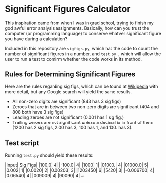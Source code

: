 # Significant Figures Calculator

This inspiration came from when I was in grad school, trying to finish my god awful error analysis assignments. Basically, how can you trust the computer (or programming language) to conserve whatver significant figure you have during a calculation?

 Included in this repository are `sigfigs.py`, which has the code to count the number of significant figures in a number, and `test.py `, which will allow the user to run a test to confirm whether the code works in its method.
 
 


## Rules for Determining Significant Figures

Here are the rules regarding sig figs, which can be found at [Wikipedia](https://en.wikipedia.org/wiki/Significant_figures) with more detail, but any Google search will yield the same results.

 - All non-zero digits are significant (843 has 3 sig figs)
 - Zeroes that are in between two non-zero digits are significant (404 and 808 both have 3 sig figs)
 - Leading zeroes are not significant (0.001 has 1 sig fig.)
 - Trailing zeroes are not significant *unless* a decimal is in front of them (1200 has 2 sig figs, 2.00 has 3, 100 has 1, and 100. has 3).
 
 
 
 ## Test script 
 
 Running `test.py` should yield these results:
 
|Input| Sig Figs|
|100.0| 4|
|-100.0| 4|
|1000| 1|
|01000.| 4|
|01000.0| 5|
|0.002| 1|
|0.0020| 2|
|0.00203| 3|
|1203450| 6|
|5420| 3|
|-0.006700| 4|
|0.06540| 4|
|009009| 4|
|90090| 4|
~

